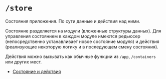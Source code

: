 # `/store`

Состояния приложения. По сути данные и действия над ними. 

Состояние разделяется на модули (вложенные структуры данных). Для управления состоянием в каждом модуле 
имеются редьюсер (непосредственно устанавливает новое состояние модуля) и действия (реализующие некоторую логику и в последующем смену состояния). 

Действия можно вызывать как обычные функции из `/app`, `/containers` или других мест.

- [Состояние и действия](/docs/check/state.md)